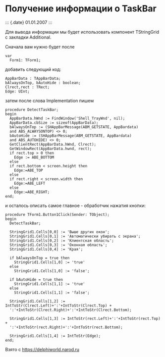 Получение информации о TaskBar
==============================

::: {.date}
01.01.2007
:::

Для вывода информации мы будет использовать компонент TStringGrid с
закладки Additional.

Сначала вам нужно будет после

    var
      Form1: TForm1;

добавить следующий код:

    AppBarData : TAppBarData;
    bAlwaysOnTop, bAutoHide : boolean;
    Clrect,rect : TRect;
    Edge: UInt;

затем после слова Implementation пишем

    procedure DetectTaskBar;
    begin
      AppBarData.hWnd := FindWindow('Shell_TrayWnd', nil);
      AppBarData.cbSize := sizeof(AppBarData);
      bAlwaysOnTop := (SHAppBarMessage(ABM_GETSTATE, AppBardata)
      and ABS_ALWAYSONTOP) <> 0;
      bAutoHide := (SHAppBarMessage(ABM_GETSTATE, AppBardata)
      and ABS_AUTOHIDE) <> 0;
      GetClientRect(AppBarData.hWnd, Clrect);
      GetWindowRect(AppBarData.hwnd, rect);
      if rect.top > 0 then
        Edge := ABE_BOTTOM
      else
      if rect.bottom < screen.height then
        Edge:=ABE_TOP
      else
      if rect.right < screen.width then
        Edge:=ABE_LEFT
      else
        Edge:=ABE_RIGHT;
    end;

и осталось описать самое главное - обработчик нажатия кнопки:

    procedure TForm1.Button1Click(Sender: TObject);
    begin
      DetectTaskBar;
     
      StringGrid1.Cells[0,0] := 'Выше других окон';
      StringGrid1.Cells[0,1] := 'Автоматически убирать с экрана';
      StringGrid1.Cells[0,2] := 'Клиентская область';
      StringGrid1.Cells[0,3] := 'Оконная область';
      StringGrid1.Cells[0,4] := 'Края';
     
      if bAlwaysOnTop = true then
        StringGrid1.Cells[1,0] := 'true'
      else
        StringGrid1.Cells[1,0] := 'false';
     
      if bAutoHide = true then
        StringGrid1.Cells[1,1] := 'true'
      else
        StringGrid1.Cells[1,1] := 'false';
     
      StringGrid1.Cells[1,2] := IntToStr(Clrect.Left)+':'+IntToStr(Clrect.Top) +
      ':'+IntToStr(Clrect.Right)+':'+IntToStr(Clrect.Bottom);
     
      StringGrid1.Cells[1,3] := IntToStr(rect.Left)+':'+IntToStr(rect.Top) +
      ':'+IntToStr(rect.Right)+':'+IntToStr(rect.Bottom);
     
      StringGrid1.Cells[1,4] := IntToStr(Edge);
    end;

Взято с <https://delphiworld.narod.ru>
